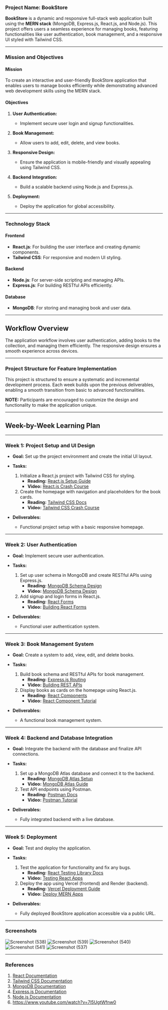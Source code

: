 ### **Project Name: BookStore**

**BookStore** is a dynamic and responsive full-stack web application built using the **MERN stack** (MongoDB, Express.js, React.js, and Node.js). This project offers users a seamless experience for managing books, featuring functionalities like user authentication, book management, and a responsive UI styled with Tailwind CSS.

---

### **Mission and Objectives**

#### **Mission**  
To create an interactive and user-friendly BookStore application that enables users to manage books efficiently while demonstrating advanced web development skills using the MERN stack.

#### **Objectives**  
1. **User Authentication:**  
   - Implement secure user login and signup functionalities.

2. **Book Management:**  
   - Allow users to add, edit, delete, and view books.  

3. **Responsive Design:**  
   - Ensure the application is mobile-friendly and visually appealing using Tailwind CSS.

4. **Backend Integration:**  
   - Build a scalable backend using Node.js and Express.js.  

5. **Deployment:**  
   - Deploy the application for global accessibility.

---

### **Technology Stack**

#### **Frontend**  
- **React.js**: For building the user interface and creating dynamic components.  
- **Tailwind CSS**: For responsive and modern UI styling.  

#### **Backend**  
- **Node.js**: For server-side scripting and managing APIs.  
- **Express.js**: For building RESTful APIs efficiently.  

#### **Database**  
- **MongoDB**: For storing and managing book and user data.  

---

## **Workflow Overview**
The application workflow involves user authentication, adding books to the collection, and managing them efficiently. The responsive design ensures a smooth experience across devices.

---

### **Project Structure for Feature Implementation**
This project is structured to ensure a systematic and incremental development process. Each week builds upon the previous deliverables, enabling a smooth transition from basic to advanced functionalities.

**NOTE:** Participants are encouraged to customize the design and functionality to make the application unique.

---

## **Week-by-Week Learning Plan**

---

### **Week 1: Project Setup and UI Design**
- **Goal:** Set up the project environment and create the initial UI layout.  
- **Tasks:**  
  1. Initialize a React.js project with Tailwind CSS for styling.  
     - **Reading:** [React.js Setup Guide](https://reactjs.org/docs/getting-started.html)  
     - **Video:** [React.js Crash Course](https://www.youtube.com/watch?v=w7ejDZ8SWv8)  
  2. Create the homepage with navigation and placeholders for the book cards.  
     - **Reading:** [Tailwind CSS Docs](https://tailwindcss.com/docs)  
     - **Video:** [Tailwind CSS Crash Course](https://www.youtube.com/watch?v=dFgzHOX84xQ)  

- **Deliverables:**  
  - Functional project setup with a basic responsive homepage.

---

### **Week 2: User Authentication**
- **Goal:** Implement secure user authentication.  
- **Tasks:**  
  1. Set up user schema in MongoDB and create RESTful APIs using Express.js.  
     - **Reading:** [MongoDB Schema Design](https://www.mongodb.com/docs/manual/core/data-models/)  
     - **Video:** [MongoDB Schema Design](https://www.youtube.com/watch?v=DZBGEVgL2eE)  
  2. Add signup and login forms in React.js.  
     - **Reading:** [React Forms](https://reactjs.org/docs/forms.html)  
     - **Video:** [Building React Forms](https://www.youtube.com/watch?v=5Y4STV8bnK4)  

- **Deliverables:**  
  - Functional user authentication system.

---

### **Week 3: Book Management System**
- **Goal:** Create a system to add, view, edit, and delete books.  
- **Tasks:**  
  1. Build book schema and RESTful APIs for book management.  
     - **Reading:** [Express.js Routing](https://expressjs.com/en/starter/basic-routing.html)  
     - **Video:** [Building REST APIs](https://www.youtube.com/watch?v=pKd0Rpw7O48)  
  2. Display books as cards on the homepage using React.js.  
     - **Reading:** [React Components](https://reactjs.org/docs/components-and-props.html)  
     - **Video:** [React Component Tutorial](https://www.youtube.com/watch?v=9boMnm5X9ak)  

- **Deliverables:**  
  - A functional book management system.

---

### **Week 4: Backend and Database Integration**
- **Goal:** Integrate the backend with the database and finalize API connections.  
- **Tasks:**  
  1. Set up a MongoDB Atlas database and connect it to the backend.  
     - **Reading:** [MongoDB Atlas Setup](https://www.mongodb.com/docs/atlas/getting-started/)  
     - **Video:** [MongoDB Atlas Guide](https://www.youtube.com/watch?v=rPqRyYJmx2g)  
  2. Test API endpoints using Postman.  
     - **Reading:** [Postman Docs](https://learning.postman.com/docs/getting-started/introduction/)  
     - **Video:** [Postman Tutorial](https://www.youtube.com/watch?v=VywxIQ2ZXw4)  

- **Deliverables:**  
  - Fully integrated backend with a live database.

---

### **Week 5: Deployment**
- **Goal:** Test and deploy the application.  
- **Tasks:**  
  1. Test the application for functionality and fix any bugs.  
     - **Reading:** [React Testing Library Docs](https://testing-library.com/docs/react-testing-library/intro/)  
     - **Video:** [Testing React Apps](https://www.youtube.com/watch?v=8Xwq35cPwYg)  
  2. Deploy the app using Vercel (frontend) and Render (backend).  
     - **Reading:** [Vercel Deployment Guide](https://vercel.com/docs)  
     - **Video:** [Deploy MERN Apps](https://www.youtube.com/watch?v=KKyag6t98g8)  

- **Deliverables:**  
  - Fully deployed BookStore application accessible via a public URL.

---
### Screenshots
![Screenshot (538)](https://github.com/user-attachments/assets/624144ee-d5f8-423f-b215-cc5c52f41944)
![Screenshot (539)](https://github.com/user-attachments/assets/b9f33c7b-ec77-41e6-ad04-8aea3a29f7e3)
![Screenshot (540)](https://github.com/user-attachments/assets/0a31b9e7-46a9-4247-845d-763967f52788)
![Screenshot (541)](https://github.com/user-attachments/assets/48a41594-69dd-428e-9752-09a31e7a5d04)
![Screenshot (537)](https://github.com/user-attachments/assets/d0775414-7be6-45f7-b189-8c5c6807899d)


---

### **References**
1. [React Documentation](https://reactjs.org/docs/getting-started.html)  
2. [Tailwind CSS Documentation](https://tailwindcss.com/docs)  
3. [MongoDB Documentation](https://www.mongodb.com/docs/)  
4. [Express.js Documentation](https://expressjs.com/)  
5. [Node.js Documentation](https://nodejs.org/en/docs/)
6. https://www.youtube.com/watch?v=7l5UgtWfnw0 
